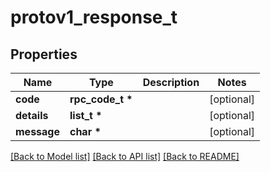 # protov1_response_t

## Properties
Name | Type | Description | Notes
------------ | ------------- | ------------- | -------------
**code** | **rpc_code_t \*** |  | [optional] 
**details** | **list_t \*** |  | [optional] 
**message** | **char \*** |  | [optional] 

[[Back to Model list]](../README.md#documentation-for-models) [[Back to API list]](../README.md#documentation-for-api-endpoints) [[Back to README]](../README.md)


